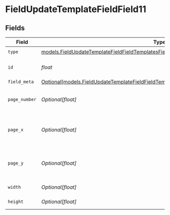 # FieldUpdateTemplateFieldField11


## Fields

| Field                                                                                                                                                                                | Type                                                                                                                                                                                 | Required                                                                                                                                                                             | Description                                                                                                                                                                          |
| ------------------------------------------------------------------------------------------------------------------------------------------------------------------------------------ | ------------------------------------------------------------------------------------------------------------------------------------------------------------------------------------ | ------------------------------------------------------------------------------------------------------------------------------------------------------------------------------------ | ------------------------------------------------------------------------------------------------------------------------------------------------------------------------------------ |
| `type`                                                                                                                                                                               | [models.FieldUpdateTemplateFieldFieldTemplatesFieldsRequestRequestBody11Type](../models/fieldupdatetemplatefieldfieldtemplatesfieldsrequestrequestbody11type.md)                     | :heavy_check_mark:                                                                                                                                                                   | N/A                                                                                                                                                                                  |
| `id`                                                                                                                                                                                 | *float*                                                                                                                                                                              | :heavy_check_mark:                                                                                                                                                                   | The ID of the field to update.                                                                                                                                                       |
| `field_meta`                                                                                                                                                                         | [Optional[models.FieldUpdateTemplateFieldFieldTemplatesFieldsRequestRequestBody11FieldMeta]](../models/fieldupdatetemplatefieldfieldtemplatesfieldsrequestrequestbody11fieldmeta.md) | :heavy_minus_sign:                                                                                                                                                                   | N/A                                                                                                                                                                                  |
| `page_number`                                                                                                                                                                        | *Optional[float]*                                                                                                                                                                    | :heavy_minus_sign:                                                                                                                                                                   | The page number the field will be on.                                                                                                                                                |
| `page_x`                                                                                                                                                                             | *Optional[float]*                                                                                                                                                                    | :heavy_minus_sign:                                                                                                                                                                   | The X coordinate of where the field will be placed.                                                                                                                                  |
| `page_y`                                                                                                                                                                             | *Optional[float]*                                                                                                                                                                    | :heavy_minus_sign:                                                                                                                                                                   | The Y coordinate of where the field will be placed.                                                                                                                                  |
| `width`                                                                                                                                                                              | *Optional[float]*                                                                                                                                                                    | :heavy_minus_sign:                                                                                                                                                                   | The width of the field.                                                                                                                                                              |
| `height`                                                                                                                                                                             | *Optional[float]*                                                                                                                                                                    | :heavy_minus_sign:                                                                                                                                                                   | The height of the field.                                                                                                                                                             |